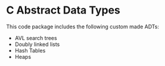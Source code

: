 C Abstract Data Types
=====================

This code package includes the following custom made ADTs:
- AVL search trees
- Doubly linked lists
- Hash Tables
- Heaps

